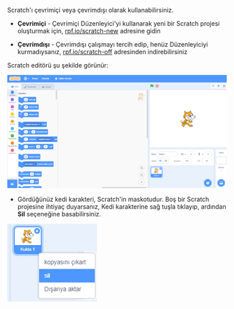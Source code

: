 Scratch'ı çevrimiçi veya çevrimdışı olarak kullanabilirsiniz.

+ **Çevrimiçi** - Çevrimiçi Düzenleyici'yi kullanarak yeni bir Scratch projesi oluşturmak için, <a href="http://rpf.io/scratch-new" target="_blank">rpf.io/scratch-new</a> adresine gidin

+ **Çevrimdışı** - Çevrimdışı çalışmayı tercih edip, henüz Düzenleyiciyi kurmadıysanız, <a href="http://rpf.io/scratch-off" target="_blank">rpf.io/scratch-off</a> adresinden indirebilirsiniz

Scratch editörü şu şekilde görünür:

![ekran görüntüsü](images/scratch-editor.png)

+ Gördüğünüz kedi karakteri, Scratch'in maskotudur. Boş bir Scratch projesine ihtiyaç duyarsanız, Kedi karakterine sağ tuşla tıklayıp, ardından **Sil** seçeneğine basabilirsiniz.

![ekran görüntüsü](images/delete.png)